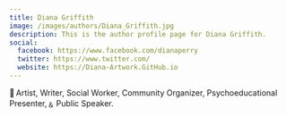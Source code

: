 ```yaml
---
title: Diana Griffith
image: /images/authors/Diana_Griffith.jpg
description: This is the author profile page for Diana Griffith.
social:
  facebook: https://www.facebook.com/dianaperry
  twitter: https://www.twitter.com/
  website: https://Diana-Artwork.GitHub.io
---
```


🎨 Artist, Writer, Social Worker, Community Organizer, Psychoeducational Presenter,﹠ Public Speaker.
